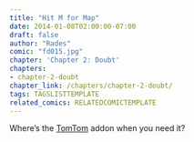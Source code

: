```yaml
---
title: "Hit M for Map"
date: 2014-01-08T02:00:00-07:00
draft: false
author: "Rades"
comic: "fd015.jpg"
chapter: 'Chapter 2: Doubt'
chapters:
- chapter-2-doubt
chapter_link: /chapters/chapter-2-doubt/
tags: TAGSLISTTEMPLATE
related_comics: RELATEDCOMICTEMPLATE
---
```


Where’s the [TomTom](http://www.curse.com/addons/wow/tomtom) addon when you need it?

